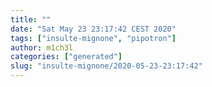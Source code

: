 ```yaml
---
title: ""
date: "Sat May 23 23:17:42 CEST 2020"
tags: ["insulte-mignone", "pipotron"]
author: m1ch3l
categories: ["generated"]
slug: "insulte-mignone/2020-05-23-23:17:42"
---
```



